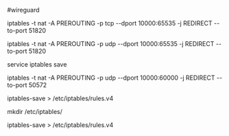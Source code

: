 #wireguard


iptables -t nat -A PREROUTING -p tcp --dport 10000:65535 -j REDIRECT --to-port 51820

iptables -t nat -A PREROUTING -p udp --dport 10000:65535 -j REDIRECT --to-port 51820


service iptables save

iptables -t nat -A PREROUTING -p udp --dport 10000:60000 -j REDIRECT --to-port 50572

iptables-save > /etc/iptables/rules.v4

mkdir  /etc/iptables/

iptables-save > /etc/iptables/rules.v4


